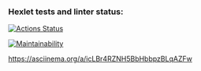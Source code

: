 ### Hexlet tests and linter status:
[![Actions Status](https://github.com/Katherini17/java-project-61/actions/workflows/hexlet-check.yml/badge.svg)](https://github.com/Katherini17/java-project-61/actions)

[![Maintainability](https://api.codeclimate.com/v1/badges/1d2220360170c435eb70/maintainability)](https://codeclimate.com/github/Katherini17/java-project-61/maintainability)

https://asciinema.org/a/icLBr4RZNH5BbHbbpzBLqAZFw